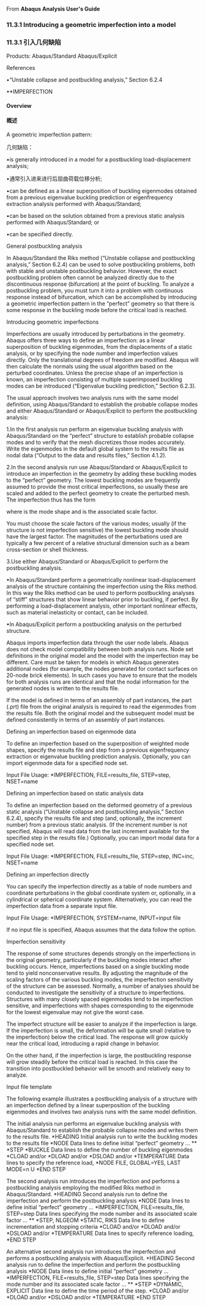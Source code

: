 From **Abaqus Analysis User's Guide**


### 11.3.1 Introducing a geometric imperfection into a model

### 11.3.1 引入几何缺陷


Products: Abaqus/Standard  Abaqus/Explicit  

References

•“Unstable collapse and postbuckling analysis,”  Section 6.2.4

•*IMPERFECTION

#### Overview

#### 概述


A geometric imperfection pattern:

几何缺陷：

•is generally introduced in a model for a postbuckling load-displacement analysis;

•通常引入进来进行后屈曲荷载位移分析;

•can be defined as a linear superposition of buckling eigenmodes obtained from a previous eigenvalue buckling prediction or eigenfrequency extraction analysis performed with Abaqus/Standard;

•can be based on the solution obtained from a previous static analysis performed with Abaqus/Standard; or

•can be specified directly.






General postbuckling analysis


In Abaqus/Standard the Riks method (“Unstable collapse and postbuckling analysis,”  Section 6.2.4) can be used to solve postbuckling problems, both with stable and unstable postbuckling behavior. However, the exact postbuckling problem often cannot be analyzed directly due to the discontinuous response (bifurcation) at the point of buckling. To analyze a postbuckling problem, you must turn it into a problem with continuous response instead of bifurcation, which can be accomplished by introducing a geometric imperfection pattern in the “perfect” geometry so that there is some response in the buckling mode before the critical load is reached.




Introducing geometric imperfections


Imperfections are usually introduced by perturbations in the geometry. Abaqus offers three ways to define an imperfection: as a linear superposition of buckling eigenmodes, from the displacements of a static analysis, or by specifying the node number and imperfection values directly. Only the translational degrees of freedom are modified. Abaqus will then calculate the normals using the usual algorithm based on the perturbed coordinates. Unless the precise shape of an imperfection is known, an imperfection consisting of multiple superimposed buckling modes can be introduced (“Eigenvalue buckling prediction,”  Section 6.2.3).

The usual approach involves two analysis runs with the same model definition, using Abaqus/Standard to establish the probable collapse modes and either Abaqus/Standard or Abaqus/Explicit to perform the postbuckling analysis: 



1.In the first analysis run perform an eigenvalue buckling analysis with Abaqus/Standard on the “perfect” structure to establish probable collapse modes and to verify that the mesh discretizes those modes accurately. Write the eigenmodes in the default global system to the results file as nodal data (“Output to the data and results files,”  Section 4.1.2).


2.In the second analysis run use Abaqus/Standard or Abaqus/Explicit to introduce an imperfection in the geometry by adding these buckling modes to the “perfect” geometry. The lowest buckling modes are frequently assumed to provide the most critical imperfections, so usually these are scaled and added to the perfect geometry to create the perturbed mesh. The imperfection thus has the form 



where  is the  mode shape and  is the associated scale factor.

You must choose the scale factors of the various modes; usually (if the structure is not imperfection sensitive) the lowest buckling mode should have the largest factor. The magnitudes of the perturbations used are typically a few percent of a relative structural dimension such as a beam cross-section or shell thickness.


3.Use either Abaqus/Standard or Abaqus/Explicit to perform the postbuckling analysis. 

•In Abaqus/Standard perform a geometrically nonlinear load-displacement analysis of the structure containing the imperfection using the Riks method. In this way the Riks method can be used to perform postbuckling analyses of “stiff” structures that show linear behavior prior to buckling, if perfect. By performing a load-displacement analysis, other important nonlinear effects, such as material inelasticity or contact, can be included.


•In Abaqus/Explicit perform a postbuckling analysis on the perturbed structure.






Abaqus imports imperfection data through the user node labels. Abaqus does not check model compatibility between both analysis runs. Node set definitions in the original model and the model with the imperfection may be different. Care must be taken for models in which Abaqus generates additional nodes (for example, the nodes generated for contact surfaces on 20-node brick elements). In such cases you have to ensure that the models for both analysis runs are identical and that the nodal information for the generated nodes is written to the results file.

If the model is defined in terms of an assembly of part instances, the part (.prt) file from the original analysis is required to read the eigenmodes from the results file. Both the original model and the subsequent model must be defined consistently in terms of an assembly of part instances.



Defining an imperfection based on eigenmode data

To define an imperfection based on the superposition of weighted mode shapes, specify the results file and step from a previous eigenfrequency extraction or eigenvalue buckling prediction analysis. Optionally, you can import eigenmode data for a specified node set.



Input File Usage:           *IMPERFECTION, FILE=results_file, STEP=step, NSET=name
 




Defining an imperfection based on static analysis data

To define an imperfection based on the deformed geometry of a previous static analysis (“Unstable collapse and postbuckling analysis,”  Section 6.2.4), specify the results file and step (and, optionally, the increment number) from a previous static analysis. (If the increment number is not specified, Abaqus will read data from the last increment available for the specified step in the results file.) Optionally, you can import modal data for a specified node set.



Input File Usage:           *IMPERFECTION, FILE=results_file, STEP=step, INC=inc, NSET=name
 




Defining an imperfection directly

You can specify the imperfection directly as a table of node numbers and coordinate perturbations in the global coordinate system or, optionally, in a cylindrical or spherical coordinate system. Alternatively, you can read the imperfection data from a separate input file.



Input File Usage:           *IMPERFECTION, SYSTEM=name, INPUT=input file
 
 
If no input file is specified, Abaqus assumes that the data follow the option. 





Imperfection sensitivity


The response of some structures depends strongly on the imperfections in the original geometry, particularly if the buckling modes interact after buckling occurs. Hence, imperfections based on a single buckling mode tend to yield nonconservative results. By adjusting the magnitude of the scaling factors of the various buckling modes, the imperfection sensitivity of the structure can be assessed. Normally, a number of analyses should be conducted to investigate the sensitivity of a structure to imperfections. Structures with many closely spaced eigenmodes tend to be imperfection sensitive, and imperfections with shapes corresponding to the eigenmode for the lowest eigenvalue may not give the worst case.

The imperfect structure will be easier to analyze if the imperfection is large. If the imperfection is small, the deformation will be quite small (relative to the imperfection) below the critical load. The response will grow quickly near the critical load, introducing a rapid change in behavior.

On the other hand, if the imperfection is large, the postbuckling response will grow steadily before the critical load is reached. In this case the transition into postbuckled behavior will be smooth and relatively easy to analyze.



Input file template


The following example illustrates a postbuckling analysis of a structure with an imperfection defined by a linear superposition of the buckling eigenmodes and involves two analysis runs with the same model definition.

The initial analysis run performs an eigenvalue buckling analysis with Abaqus/Standard to establish the probable collapse modes and writes them to the results file.
*HEADING
Initial analysis run to write the buckling modes to the results file
*NODE
Data lines to define initial “perfect” geometry
…
**
*STEP
*BUCKLE
Data lines to define the number of buckling eigenmodes
*CLOAD and/or *DLOAD and/or *DSLOAD and/or *TEMPERATURE
Data lines to specify the reference load, 
*NODE FILE, GLOBAL=YES, LAST MODE=n
U
*END STEP

The second analysis run introduces the imperfection and performs a postbuckling analysis employing the modified Riks method in Abaqus/Standard.
*HEADING
Second analysis run to define the imperfection and perform the postbuckling analysis
*NODE
Data lines to define initial “perfect” geometry
…
*IMPERFECTION, FILE=results_file, STEP=step
Data lines specifying the mode number and its associated scale factor
…
**
*STEP, NLGEOM
*STATIC, RIKS
Data line to define incrementation and stopping criteria
*CLOAD and/or *DLOAD and/or *DSLOAD and/or *TEMPERATURE
Data lines to specify reference loading,  
*END STEP

An alternative second analysis run introduces the imperfection and performs a postbuckling analysis with Abaqus/Explicit.
*HEADING
Second analysis run to define the imperfection and perform the postbuckling analysis
*NODE
Data lines to define initial “perfect” geometry
…
*IMPERFECTION, FILE=results_file, STEP=step
Data lines specifying the mode number and its associated scale factor
…
**
*STEP
*DYNAMIC, EXPLICIT
Data line to define the time period of the step.
*CLOAD and/or *DLOAD and/or *DSLOAD and/or *TEMPERATURE
*END STEP
